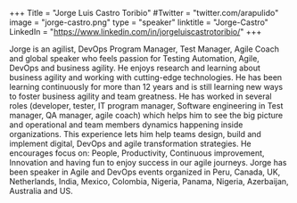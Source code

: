 +++
Title = "Jorge Luis Castro Toribio"
#Twitter = "twitter.com/arapulido"
image = "jorge-castro.png"
type = "speaker"
linktitle = "Jorge-Castro"
LinkedIn = "https://www.linkedin.com/in/jorgeluiscastrotoribio/"
+++

Jorge is an agilist, DevOps Program Manager, Test Manager, Agile Coach and global speaker who feels passion for Testing Automation, Agile, DevOps and business agility. He enjoys research and learning about business agility and working with cutting-edge technologies. He has been learning continuously for more than 12 years and is still learning new ways to foster business agility and team greatness. He has worked in several roles (developer, tester, IT program manager, Software engineering in Test manager, QA manager, agile coach) which helps him to see the big picture and operational and team members dynamics happening inside organizations. This experience lets him help teams design, build and implement digital, DevOps and agile transformation strategies. He encourages focus on: People, Productivity, Continuous improvement, Innovation and having fun to enjoy success in our agile journeys.
Jorge has been speaker in Agile and DevOps events organized in Peru, Canada, UK, Netherlands, India, Mexico, Colombia, Nigeria, Panama, Nigeria, Azerbaijan, Australia and US.
